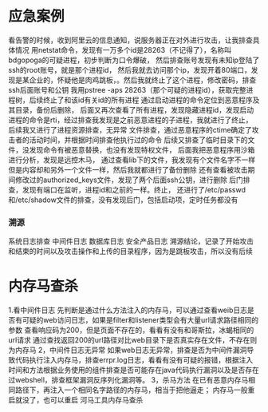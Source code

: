 # 应急案例
看告警的时候，收到阿里云的信息通知，说服务器正在对外进行攻击，让我排查具体情况
用netstat命令，发现有一万多个id是28263（不记得了），名称叫bdgopoga的可疑进程，初步判断为口令爆破，
然后排查账号发现有未知ip登陆了ssh的root账号，就是那个进程id，
然后我就去访问那个ip，发现开着80端口，发现是某企业的，怀疑他是肉鸡跳板，。然后我就终止了这个进程，修改密码，排查ssh后面账号和公钥
我用pstree -aps 28263（那个可疑的进程id），获取完整进程树，后续终止了和该id有关id的所有进程
通过启动进程的命令定位到恶意程序及其目录，备份后删除，
后面又再次查看了所有进程，发现隐藏进程id，发现启动进程的命令是rti，经过排查我发现是之前恶意进程的子进程，我就进行了终止，
后续我又进行了进程资源排查，无异常
文件排查，通过恶意程序的ctime确定了攻击者的活动时间，并根据时间排查他执行过的命令
后续又排查了临时目录下的文件，没发现命令有被恶意替换，也没有发现特权文件，
后面我把恶意程序用沙箱进行分析，发现是远控木马，
通过查看lib下的文件，我发现有个文件名字不一样但是内容却和另外一个文件一样，然后我就都进行了备份删除
还有查看被攻击期间修改过的authorized_keys文件，发现了两个后面ssh公钥，进行删除
后门排查，发现有端口在监听，进程id和之前的一样。终止，
还进行了/etc/passwd和/etc/shadow文件的排查，没有发现后门，包括启动项，定时任务都没有
### 溯源
系统日志排查
中间件日志
数据库日志
安全产品日志
溯源结论，记录了开始攻击和结束的时间以及攻击操作和上传的目录程序，因为是跳板攻击，所以没有后续
# 内存马查杀
1.看中间件日志
先判断是通过什么方法注入的内存马，可以通过查看weib日志是否有可疑的web访问日志，如果是filter和listener类型会有大量url请求路径相同的参数
查看响应码为200，但是页面不存在的，看看有没有和哥斯拉，冰蝎相同的url请求
通过查找返回200的url路径对比web目录下是否真实存在文件，不存在则为内存马
2，中间件日志无异常
如果web日志无异常，排查是否为中间件漏洞导致代码执行注入内存马，排查errpr.log日志，看看有没有可疑的报错，根据注入时间和方法根据业务使用的组件排查是否可能存在java代码执行漏洞以及是否存在过webshell，排查框架漏洞反序列化漏洞等。
3，杀马方法
	在已有恶意内存马相同路径下，再注入一个相同名字路径的内存马，相当于把他逼走；
内存马一般重启就没了，也可以重启
河马工具内存马查杀
